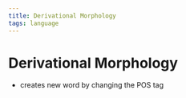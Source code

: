 ```yaml
---
title: Derivational Morphology
tags: language
---
```


# Derivational Morphology
- creates new word by changing the POS tag
























